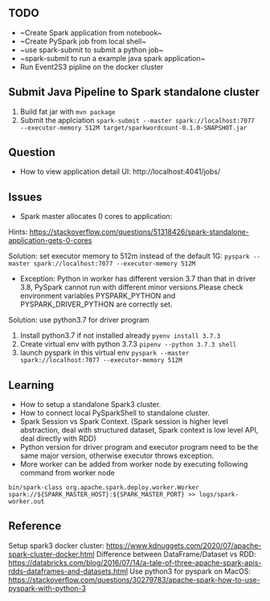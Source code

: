 ## TODO

* ~Create Spark application from notebook~
* ~Create PySpark job from local shell~
* ~use spark-submit to submit a python job~
* ~spark-submit to run a example java spark application~
* Run Event2S3 pipline on the docker cluster

## Submit Java Pipeline to Spark standalone cluster

1. Build fat jar with `mvn package`
2. Submit the applciation `spark-submit --master spark://localhost:7077 --executor-memory 512M target/sparkwordcount-0.1.0-SNAPSHOT.jar`

## Question

* How to view application detail UI: http://localhost:4041/jobs/

## Issues

* Spark master allocates 0 cores to application: 

Hints: https://stackoverflow.com/questions/51318426/spark-standalone-application-gets-0-cores

Solution: set executor memory to 512m instead of the default 1G: `pyspark --master spark://localhost:7077 --executor-memory 512M`

* Exception: Python in worker has different version 3.7 than that in driver 3.8, PySpark cannot run with different minor versions.Please check environment variables PYSPARK_PYTHON and PYSPARK_DRIVER_PYTHON are correctly set.

Solution: use python3.7 for driver program

1. Install python3.7 if not installed already  `pyenv install 3.7.3`
2. Create virtual env with python 3.7.3 `pipenv --python 3.7.3 shell`
3. launch pyspark in this virtual env `pyspark --master spark://localhost:7077 --executor-memory 512M`



## Learning

* How to setup a standalone Spark3 cluster.
* How to connect local PySparkShell to standalone cluster.
* Spark Session vs Spark Context. (Spark session is higher level abstraction, deal with structured dataset, Spark context is low level API, deal directly with RDD)
* Python version for driver program and executor program need to be the same major version, otherwise executor throws exception.
* More worker can be added from worker node by executing following command from worker node

`bin/spark-class org.apache.spark.deploy.worker.Worker spark://${SPARK_MASTER_HOST}:${SPARK_MASTER_PORT} >> logs/spark-worker.out`

## Reference

Setup spark3 docker cluster: https://www.kdnuggets.com/2020/07/apache-spark-cluster-docker.html
Difference between DataFrame/Dataset vs RDD: https://databricks.com/blog/2016/07/14/a-tale-of-three-apache-spark-apis-rdds-dataframes-and-datasets.html
Use python3 for pyspark on MacOS: https://stackoverflow.com/questions/30279783/apache-spark-how-to-use-pyspark-with-python-3